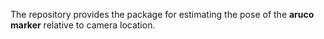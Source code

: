 The repository provides the package for estimating the pose of the **aruco marker** relative to camera location. 